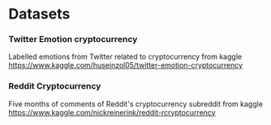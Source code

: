 # Datasets

### Twitter Emotion cryptocurrency
Labelled emotions from Twitter related to cryptocurrency from kaggle
https://www.kaggle.com/huseinzol05/twitter-emotion-cryptocurrency

### Reddit Cryptocurrency
Five months of comments of Reddit's cryptocurrency subreddit from kaggle
https://www.kaggle.com/nickreinerink/reddit-rcryptocurrency
